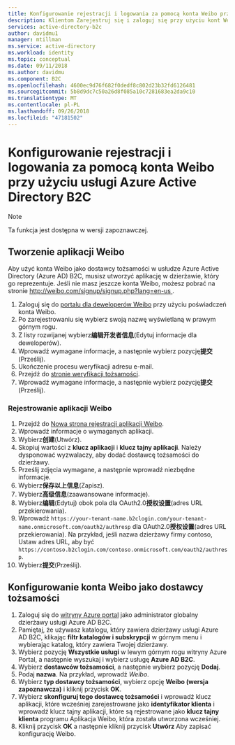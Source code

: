 ```yaml
---
title: Konfigurowanie rejestracji i logowania za pomocą konta Weibo przy użyciu usługi Azure Active Directory B2C | Dokumentacja firmy Microsoft
description: Klientom Zarejestruj się i zaloguj się przy użyciu kont Weibo w aplikacjach przy użyciu usługi Azure Active Directory B2C.
services: active-directory-b2c
author: davidmu1
manager: mtillman
ms.service: active-directory
ms.workload: identity
ms.topic: conceptual
ms.date: 09/11/2018
ms.author: davidmu
ms.component: B2C
ms.openlocfilehash: 4600ec9d76f682f0dedf8c802d23b32fd6126481
ms.sourcegitcommit: 5b8d9dc7c50a26d8f085a10c7281683ea2da9c10
ms.translationtype: MT
ms.contentlocale: pl-PL
ms.lasthandoff: 09/26/2018
ms.locfileid: "47181502"
---
```

# <a name="set-up-sign-up-and-sign-in-with-a-weibo-account-using-azure-active-directory-b2c"></a>Konfigurowanie rejestracji i logowania za pomocą konta Weibo przy użyciu usługi Azure Active Directory B2C

> [!NOTE]
> Ta funkcja jest dostępna w wersji zapoznawczej.
> 

## <a name="create-a-weibo-application"></a>Tworzenie aplikacji Weibo

Aby użyć konta Weibo jako dostawcy tożsamości w usłudze Azure Active Directory (Azure AD) B2C, musisz utworzyć aplikację w dzierżawie, który go reprezentuje. Jeśli nie masz jeszcze konta Weibo, możesz pobrać na stronie [ http://weibo.com/signup/signup.php?lang=en-us ](http://weibo.com/signup/signup.php?lang=en-us).

1. Zaloguj się do [portalu dla deweloperów Weibo](http://open.weibo.com/) przy użyciu poświadczeń konta Weibo.
2. Po zarejestrowaniu się wybierz swoją nazwę wyświetlaną w prawym górnym rogu.
3. Z listy rozwijanej wybierz**编辑开发者信息**(Edytuj informacje dla deweloperów).
4. Wprowadź wymagane informacje, a następnie wybierz pozycję**提交**(Prześlij).
5. Ukończenie procesu weryfikacji adresu e-mail.
6. Przejdź do [stronie weryfikacji tożsamości](http://open.weibo.com/developers/identity/edit).
7. Wprowadź wymagane informacje, a następnie wybierz pozycję**提交**(Prześlij).

### <a name="register-a-weibo-application"></a>Rejestrowanie aplikacji Weibo

1. Przejdź do [Nowa strona rejestracji aplikacji Weibo](http://open.weibo.com/apps/new).
2. Wprowadź informacje o wymaganych aplikacji.
3. Wybierz**创建**(Utwórz).
4. Skopiuj wartości z **klucz aplikacji** i **klucz tajny aplikacji**. Należy dysponować wyzwalaczy, aby dodać dostawcę tożsamości do dzierżawy.
5. Prześlij zdjęcia wymagane, a następnie wprowadź niezbędne informacje.
6. Wybierz**保存以上信息**(Zapisz).
7. Wybierz**高级信息**(zaawansowane informacje).
8. Wybierz**编辑**(Edytuj) obok pola dla OAuth2.0**授权设置**(adres URL przekierowania).
9. Wprowadź `https://your-tenant-name.b2clogin.com/your-tenant-name.onmicrosoft.com/oauth2/authresp` dla OAuth2.0**授权设置**(adres URL przekierowania). Na przykład, jeśli nazwa dzierżawy firmy contoso, Ustaw adres URL, aby być `https://contoso.b2clogin.com/contoso.onmicrosoft.com/oauth2/authresp`.
10. Wybierz**提交**(Prześlij).  

## <a name="configure-a-weibo-account-as-an-identity-provider"></a>Konfigurowanie konta Weibo jako dostawcy tożsamości

1. Zaloguj się do [witryny Azure portal](https://portal.azure.com/) jako administrator globalny dzierżawy usługi Azure AD B2C.
2. Pamiętaj, że używasz katalogu, który zawiera dzierżawy usługi Azure AD B2C, klikając **filtr katalogów i subskrypcji** w górnym menu i wybierając katalog, który zawiera Twojej dzierżawy.
3. Wybierz pozycję **Wszystkie usługi** w lewym górnym rogu witryny Azure Portal, a następnie wyszukaj i wybierz usługę **Azure AD B2C**.
4. Wybierz **dostawców tożsamości**, a następnie wybierz pozycję **Dodaj**.
5. Podaj **nazwa**. Na przykład, wprowadź *Weibo*.
6. Wybierz **typ dostawcy tożsamości**, wybierz opcję **Weibo (wersja zapoznawcza)** i kliknij przycisk **OK**.
7. Wybierz **skonfiguruj tego dostawcę tożsamości** i wprowadź klucz aplikacji, które wcześniej zarejestrowane jako **identyfikator klienta** i wprowadź klucz tajny aplikacji, które są rejestrowane jako **klucz tajny klienta** programu Aplikacja Weibo, która została utworzona wcześniej.
8. Kliknij przycisk **OK** a następnie kliknij przycisk **Utwórz** Aby zapisać konfigurację Weibo.
